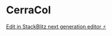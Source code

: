 # CerraCol

[Edit in StackBlitz next generation editor ⚡️](https://stackblitz.com/~/github.com/jdcalderin/CerraCol)